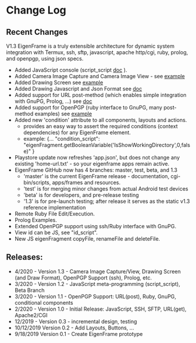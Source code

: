 # Change Log
## Recent Changes

V1.3 EigenFrame is a truly extensible architecture for dynamic system integration with
Termux, ssh, sftp, javascript, apache http/cgi, ruby, prolog, and openpgp, using json specs.
 * Added JavaScript console (script_script [doc](JavaScript.md) ).
 * Added Camera Image Capture and Camera Image View - see [example](../frames/script-photo.json)
 * Added Drawing Screen see [example](../frames/script-drawing.json)
 * Added Drawing Javascript and Json Format see [doc](Draw.md)
 * Added support for URL post-method (which enables simple integration with GnuPG, Prolog, ...) see [doc](UrlRequest.md)
 * Added support for OpenPGP (ruby interface to GnuPG, many post-method examples) see [example](../frames/http-cgi-ruby-pgp.json)
 * Added new 'condition' attribute to all components, layouts and actions. 
 	- provides an easy way to assert the required conditions (context dependencies) for any EigenFrame element.
 	- example: {... "condition_script": "eigenFragment.getBooleanVariable('IsShowWorkingDirectory',0,false)" }
 * Playstore update now refreshes 'app.json', but does not change any existing 'home-url.txt' - so your eigenframe apps remain active.
 * EigenFrame GitHub now has 4 branches: master, test, beta, and 1.3
    - 'master' is the current EigenFrame release - documentation, cgi-bin/scripts, apps/frames and resources.
    - 'test' is for merging minor changes from actual Android test devices
    - 'beta' is for developers, and pre-release testing
    - '1.3' is for pre-launch testing; after release it serves as the static v1.3 reference implementation
 * Remote Ruby File Edit/Execution. 
 * Prolog Examples. 
 * Extended OpenPGP support using ssh/Ruby interface with GnuPG. 
 * View id can be JS, see "id_script".  
 * New JS eigenFragment copyFile, renameFile and deleteFile.

## Releases:
 * 4/2020 - Version 1.3 - Camera Image Capture/View, Drawing Screen (and Draw Format), OpenPGP Support (ssh), Prolog, etc.
 * 3/2020 - Version 1.2 - JavaScript meta-programming (script_script), Beta Branch
 * 3/2020 - Version 1.1 - OpenPGP Support: URL(post), Ruby, GnuPG, conditional components
 * 2/2020 - Version 1.0 - Initial Release: JavaScript, SSH, SFTP, URL(get), Apache2/CGI
 * 12/2019 - Version 0.3 - incremental design, testing
 * 10/12/2019 Version 0.2 - Add Layouts, Buttons, ...
 * 9/18/2019 Version 0.1 - Create EigenFrame prototype

